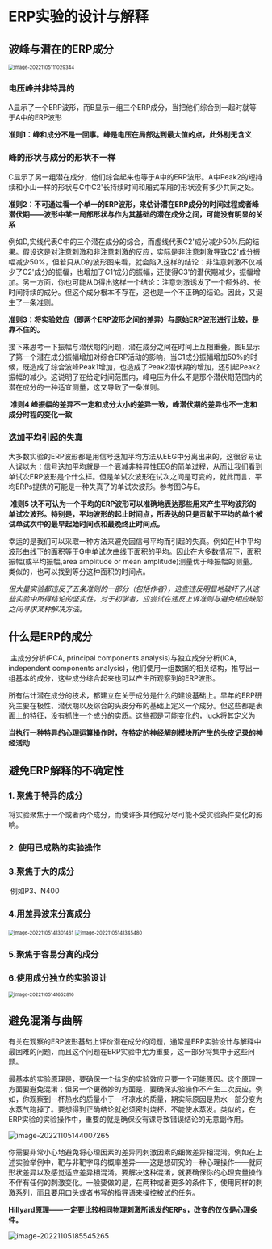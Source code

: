 # ERP实验的设计与解释

## 波峰与潜在的ERP成分

<img src="C:\Users\XUE\AppData\Roaming\Typora\typora-user-images\image-20221105111029344.png" alt="image-20221105111029344" style="zoom:67%;" />

### 电压峰并非特异的

​		A显示了一个ERP波形，而B显示一组三个ERP成分，当把他们综合到一起时就等于A中的ERP波形

​		**准则1：峰和成分不是一回事。峰是电压在局部达到最大值的点，此外别无含义**

### 峰的形状与成分的形状不一样

​		C显示了另一组潜在成分，他们综合起来也等于A中的ERP波形。A中Peak2的短持续和小山一样的形状与C中C2'长持续时间和厢式车厢的形状没有多少共同之处。

​		**准则2：不可通过看一个单一的ERP波形，来估计潜在ERP成分的时间过程或者峰潜伏期——波形中某一局部形状与作为其基础的潜在成分之间，可能没有明显的关系**

​		例如D,实线代表C中的三个潜在成分的综合，而虚线代表C2'成分减少50%后的结果。假设这是对注意刺激和非注意刺激的反应，实际是非注意刺激导致C2'成分振幅减少50%，但若只从D的波形图来看，就会陷入这样的结论：非注意刺激不仅减少了C2'成分的振幅，也增加了C1‘成分的振幅，还使得C3'的潜伏期减少，振幅增加。另一方面，你也可能从D得出这样一个结论：注意刺激诱发了一个额外的、长时间持续的成分。但这个成分根本不存在，这也是一个不正确的结论。因此，又诞生了一条准则。

​		**准则3：将实验效应（即两个ERP波形之间的差异）与原始ERP波形进行比较，是靠不住的。**

​		接下来思考一下振幅与潜伏期的问题，潜在成分之间在时间上互相重叠。图E显示了第一个潜在成分振幅增加对综合ERP活动的影响，当C1成分振幅增加50%的时候，既造成了综合波峰Peak1增加，也造成了Peak2潜伏期的增加，还引起Peak2振幅的减少。这说明了在给定时间范围内，峰电压为什么不是那个潜伏期范围内的潜在成分的一种适宜测量，这又导致了一条准则。

​		**准则4 峰振幅的差异不一定和成分大小的差异一致，峰潜伏期的差异也不一定和成分时程的变化一致**

### 迭加平均引起的失真

​		大多数实验的ERP波形都是用信号迭加平均方法从EEG中分离出来的，这很容易让人误以为：信号迭加平均就是一个衰减非特异性EEG的简单过程，从而让我们看到单试次ERP波形是个什么样。但是单试次波形在试次之间是可变的，就此而言，平均ERPs提供的可能是一种失真了的单试次波形。参考图G与E。

​		**准则5 决不可认为一个平均的ERP波形可以准确地表达那些用来产生平均波形的单试次波形。特别是，平均波形的起止时间点，所表达的只是贡献于平均的单个被试单试次中的最早起始时间点和最晚终止时间点。**

​		幸运的是我们可以采取一种方法来避免因信号平均而引起的失真。例如在H中平均波形曲线下的面积等于G中单试次曲线下面积的平均。因此在大多数情况下，面积振幅(或平均振幅,area amplitude or mean amplitude)测量优于峰振幅的测量。类似的，也可以找到等分这种面积的时间点。

​		*但大量实验都违反了五条准则的一部分（包括作者），这些违反明显地破坏了从这些实验中所得结论的坚实性。对于初学者，应尝试在违反上诉准则与避免相应缺陷之间寻求某种解决方法。*

## 什么是ERP的成分

​		主成分分析(PCA, principal components analysis)与独立成分分析(ICA, independent components analysis)，他们使用一组数据的相关结构，推导出一组基本的成分，这些成分综合起来也可以产生所观察到的ERP波形。

​		所有估计潜在成分的技术，都建立在关于成分是什么的建设基础上。早年的ERP研究主要在极性、潜伏期以及综合的头皮分布的基础上定义一个成分。但这些都是表面上的特征，没有抓住一个成分的实质。这些都是可能变化的，luck将其定义为

​		**当执行一种特异的心理运算操作时，在特定的神经解剖模块所产生的头皮记录的神经活动**

## 避免ERP解释的不确定性

### 1. 聚焦于特异的成分

​		将实验聚焦于一个或者两个成分，而使许多其他成分尽可能不受实验条件变化的影响。

### 2. 使用已成熟的实验操作

### 3.聚焦于大的成分

​		例如P3、N400

### 4.用差异波来分离成分

<img src="C:\Users\XUE\AppData\Roaming\Typora\typora-user-images\image-20221105141301461.png" alt="image-20221105141301461" style="zoom: 67%;" />

<img src="C:\Users\XUE\AppData\Roaming\Typora\typora-user-images\image-20221105141345480.png" alt="image-20221105141345480" style="zoom:67%;" />

### 5.聚焦于容易分离的成分

### 6.使用成分独立的实验设计

<img src="C:\Users\XUE\AppData\Roaming\Typora\typora-user-images\image-20221105141652816.png" alt="image-20221105141652816" style="zoom:67%;" />

## 避免混淆与曲解

​		有关在观察的ERP波形基础上评价潜在成分的问题，通常是ERP实验设计与解释中最困难的问题，而且这个问题在ERP实验中尤为重要，这一部分将集中于这些问题。

​		最基本的实验原理是，要确保一个给定的实验效应只要一个可能原因。这个原理一方面要避免混淆；但另一个更微妙的方面是，要确保实验操作不产生二次反应。例如，你观察到一杯热水的质量小于一杯凉水的质量，期实际原因是热水一部分变为水蒸气跑掉了。要想得到正确结论就必须密封烧杯，不能使水蒸发。类似的，在ERP实验的实验操作中，重要的就是确保没有课导致错误结论的无意副作用。

![image-20221105144007265](C:\Users\XUE\AppData\Roaming\Typora\typora-user-images\image-20221105144007265.png)

​		你需要非常小心地避免将心理因素的差异同刺激因素的细微差异相混淆。例如在上述实验举例中，靶与非靶字母的概率差异——这是想研究的一种心理操作——就同形状差异以及感觉适应差异相混淆。要解决这种混淆，就要确保你的心理变量操作不伴有任何的刺激变化。一般要做的是，在两种或者更多的条件下，使用同样的刺激系列，而且要用口头或者书写的指导语来操控被试的任务。

​		**Hillyard原理——一定要比较相同物理刺激所诱发的ERPs，改变的仅仅是心理条件。**

![image-20221105185545265](C:\Users\XUE\AppData\Roaming\Typora\typora-user-images\image-20221105185545265.png)
